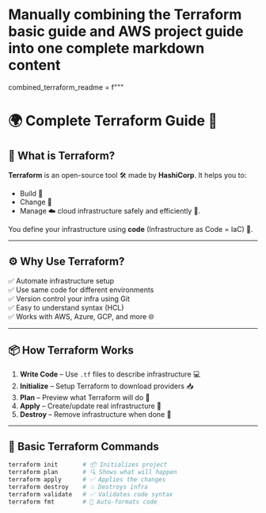 # Manually combining the Terraform basic guide and AWS project guide into one complete markdown content

combined_terraform_readme = f"""
# 🌍 Complete Terraform Guide 🚀

## 🧠 What is Terraform?

**Terraform** is an open-source tool 🛠️ made by **HashiCorp**. It helps you to:
- Build 🧱
- Change 🔄
- Manage ☁️ cloud infrastructure safely and efficiently 💯.

You define your infrastructure using **code** (Infrastructure as Code = IaC) 📜.

---

## ⚙️ Why Use Terraform?

✅ Automate infrastructure setup  
✅ Use same code for different environments  
✅ Version control your infra using Git  
✅ Easy to understand syntax (HCL)  
✅ Works with AWS, Azure, GCP, and more 🌐

---

## 📦 How Terraform Works

1. **Write Code** – Use `.tf` files to describe infrastructure 💻  
2. **Initialize** – Setup Terraform to download providers 📥  
3. **Plan** – Preview what Terraform will do 🧠  
4. **Apply** – Create/update real infrastructure 🚧  
5. **Destroy** – Remove infrastructure when done 🧹

---

## 🔧 Basic Terraform Commands

```bash
terraform init       # 📦 Initializes project
terraform plan       # 🔍 Shows what will happen
terraform apply      # ✅ Applies the changes
terraform destroy    # 💥 Destroys infra
terraform validate   # ✅ Validates code syntax
terraform fmt        # 🎨 Auto-formats code
